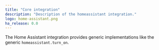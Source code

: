 ```yaml
---
title: "Core integration"
description: "Description of the homeassistant integration."
logo: home-assistant.png
ha_release: 0.0
---
```


The Home Assistant integration provides generic implementations like the generic `homeassistant.turn_on`.
